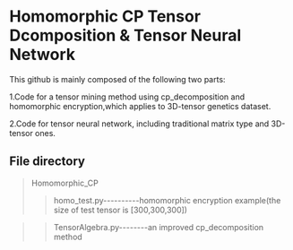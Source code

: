 # Homomorphic CP Tensor Dcomposition & Tensor Neural Network 

This github is mainly composed of the following two parts:

1.Code for a tensor mining method using cp_decomposition and homomorphic encryption,which applies to 3D-tensor genetics dataset.

2.Code for tensor neural network, including traditional matrix type and 3D-tensor ones.

## File directory
>Homomorphic_CP
>>homo_test.py----------homomorphic encryption example(the size of test tensor is [300,300,300])

>>TensorAlgebra.py--------an improved cp_decomposition method

